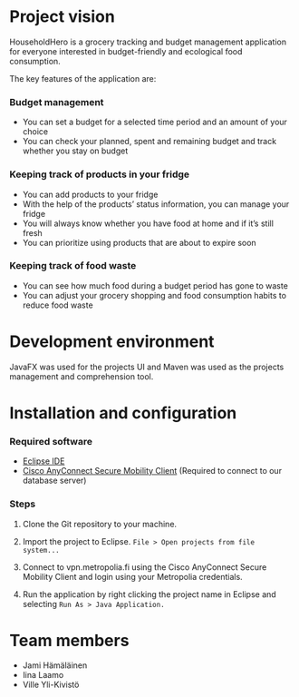# Project vision

HouseholdHero is a grocery tracking and budget management application for everyone interested in budget-friendly and ecological food consumption.

The key features of the application are:

### Budget management
- You can set a budget for a selected time period and an amount of your choice
- You can check your planned, spent and remaining budget and track whether you stay on budget

### Keeping track of products in your fridge
- You can add products to your fridge
- With the help of the products’ status information, you can manage your fridge 
- You will always know whether you have food at home and if it’s still fresh
- You can prioritize using products that are about to expire soon

### Keeping track of food waste
- You can see how much food during a budget period has gone to waste
- You can adjust your grocery shopping and food consumption habits to reduce food waste

# Development environment
JavaFX was used for the projects UI and Maven was used as the projects management and comprehension tool.


# Installation and configuration
### Required software
- [Eclipse IDE](https://www.eclipse.org/downloads/)
- [Cisco AnyConnect Secure Mobility Client](https://vpn.metropolia.fi/) (Required to connect to our database server)

### Steps

1. Clone the Git repository to your machine.

2. Import the project to Eclipse.
```File > Open projects from file system...```

3. Connect to vpn.metropolia.fi using the Cisco AnyConnect Secure Mobility Client and login using your Metropolia credentials.

4. Run the application by right clicking the project name in Eclipse and selecting ```Run As > Java Application.```

# Team members
- Jami Hämäläinen
- Iina Laamo
- Ville Yli-Kivistö
